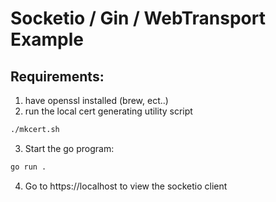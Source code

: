# Socketio / Gin / WebTransport Example

## Requirements:
1. have openssl installed (brew, ect..)
2. run the local cert generating utility script

```sh
./mkcert.sh
```
3. Start the go program:

```sh
go run .
```

4. Go to https://localhost to view the socketio client


